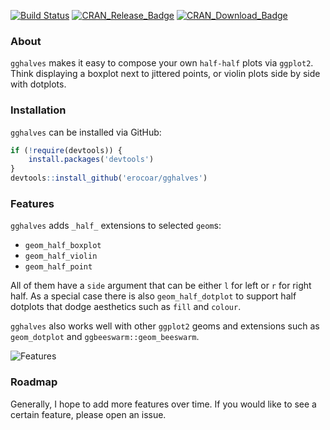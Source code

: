 [![Build Status](https://travis-ci.org/erocoar/gghalves.svg?branch=master)](https://travis-ci.org/erocoar/gghalves)
[![CRAN_Release_Badge](http://www.r-pkg.org/badges/version-ago/gghalves)](https://CRAN.R-project.org/package=gghalves)
[![CRAN_Download_Badge](http://cranlogs.r-pkg.org/badges/grand-total/gghalves)](https://CRAN.R-project.org/package=gghalves)

### About
`gghalves` makes it easy to compose your own `half-half` plots via `ggplot2`. Think displaying a boxplot next to jittered points, or violin plots side by side with dotplots. 

### Installation
`gghalves` can be installed via GitHub:

```r
if (!require(devtools)) {
    install.packages('devtools')
}
devtools::install_github('erocoar/gghalves')
```

### Features
`gghalves` adds `_half_` extensions to selected `geom`s:
- `geom_half_boxplot`
- `geom_half_violin`
- `geom_half_point`

All of them have a `side` argument that can be either `l` for left or `r` for right half. As a special case there is also `geom_half_dotplot` to support half dotplots that dodge aesthetics such as `fill` and `colour`. 

`gghalves` also works well with other `ggplot2` geoms and extensions such as `geom_dotplot` and `ggbeeswarm::geom_beeswarm`.

![Features](https://i.imgur.com/7APxx1t.png)

### Roadmap
Generally, I hope to add more features over time. If you would like to see a certain feature, please open an issue.
